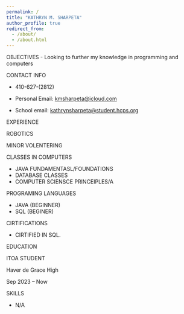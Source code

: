 ```yaml
---
permalink: /
title: "KATHRYN M. SHARPETA"
author_profile: true
redirect_from: 
  - /about/
  - /about.html
---
```

  
OBJECTIVES - Looking to further my knowledge in programming and computers	

CONTACT INFO

- 410-627-(2812)

- Personal Email: kmsharpeta@icloud.com

- School email: kathrynsharpeta@student.hcps.org
	
EXPERIENCE

ROBOTICS 

MINOR VOLENTERING

CLASSES IN COMPUTERS
-	JAVA FUNDAMENTASL/FOUNDATIONS
-	DATABASE CLASSES
-	COMPUTER SCIENSCE PRINCEIPLES/A
  
PROGRAMING LANGUAGES
-	JAVA (BEGINNER)
-	SQL (BEGINER)
  
CIRTIFICATIONS
-	CIRTIFIED IN SQL.		

EDUCATION

ITOA STUDENT

Haver de Grace High

Sep 2023 – Now

SKILLS

- N/A		


